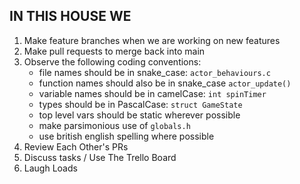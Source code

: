 
## IN THIS HOUSE WE

1. Make feature branches when we are working on new features
2. Make pull requests to merge back into main
3. Observe the following coding conventions:
   - file names should be in snake_case: `actor_behaviours.c`
   - function names should also be in snake_case `actor_update()`
   - variable names should be in camelCase: `int spinTimer`
   - types should be in PascalCase: `struct GameState`
   - top level vars should be static wherever possible
   - make parsimonious use of `globals.h`
   - use british english spelling where possible
4. Review Each Other's PRs
5. Discuss tasks / Use The Trello Board
6. Laugh Loads
